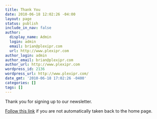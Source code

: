```yaml
---
title: Thank You
date: 2010-06-18 12:02:26 -04:00
layout: page
status: publish
include_in_nav: false
author:
  display_name: Admin
  login: admin
  email: brian@plexipr.com
  url: http://www.plexipr.com
author_login: admin
author_email: brian@plexipr.com
author_url: http://www.plexipr.com
wordpress_id: 2136
wordpress_url: http://www.plexipr.com/
date_gmt: '2010-06-18 17:02:26 -0400'
categories: []
tags: []
---
```


<p>Thank you for signing up to our newsletter.</p>
<p><a href="http://plexipr.com">Follow this link</a> if you are not automatically taken back to the home page.<br />
<meta http-equiv="refresh" content="2;url=http://www.plexipr.com"></p>
